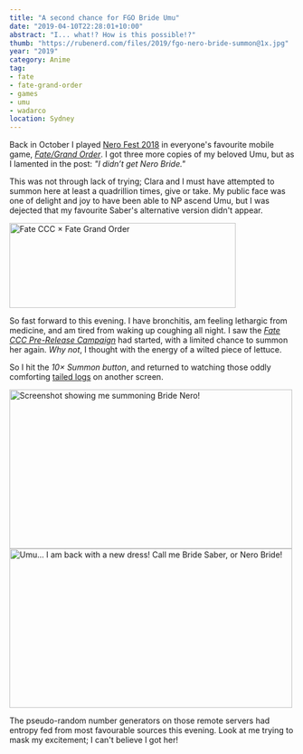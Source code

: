 ```yaml
---
title: "A second chance for FGO Bride Umu"
date: "2019-04-10T22:28:01+10:00"
abstract: "I... what!? How is this possible!?"
thumb: "https://rubenerd.com/files/2019/fgo-nero-bride-summon@1x.jpg"
year: "2019"
category: Anime
tag:
- fate
- fate-grand-order
- games
- umu
- wadarco
location: Sydney
---
```

Back in October I played [Nero Fest 2018] in everyone's favourite mobile game, *[Fate/Grand Order]*. I got three more copies of my beloved Umu, but as I lamented in the post: *"I didn’t get Nero Bride."*

This was not through lack of trying; Clara and I must have attempted to summon here at least a quadrillion times, give or take. My public face was one of delight and joy to have been able to NP ascend Umu, but I was dejected that my favourite Saber's alternative version didn't appear.

<p><img src="https://rubenerd.com/files/2019/fgo-event-preccc@2x.png" alt="Fate CCC × Fate Grand Order" style="width:400px; height:150px;" /></p>

So fast forward to this evening. I have bronchitis, am feeling lethargic from medicine, and am tired from waking up coughing all night. I saw the *[Fate CCC Pre-Release Campaign]* had started, with a limited chance to summon her again. *Why not*, I thought with the energy of a wilted piece of lettuce.

So I hit the *10× Summon button*, and returned to watching those oddly comforting [tailed logs] on another screen.

<p><img src="https://rubenerd.com/files/2019/fgo-nero-bride-summon@1x.jpg" srcset="https://rubenerd.com/files/2019/fgo-nero-bride-summon@1x.jpg 1x, https://rubenerd.com/files/2019/fgo-nero-bride-summon@2x.jpg 2x" alt="Screenshot showing me summoning Bride Nero!" style="width:500px; height:281px;" /><br /><img src="https://rubenerd.com/files/2019/fgo-nero-bride-summon-hi@1x.jpg" srcset="https://rubenerd.com/files/2019/fgo-nero-bride-summon-hi@1x.jpg 1x, https://rubenerd.com/files/2019/fgo-nero-bride-summon-hi@2x.jpg 2x" alt="Umu... I am back with a new dress! Call me Bride Saber, or Nero Bride!" style="width:500px; height:281px;" /></p>

The pseudo-random number generators on those remote servers had entropy fed from most favourable sources this evening. Look at me trying to mask my excitement; I can't believe I got her!

[Nero Fest 2018]: https://rubenerd.com/fate-grand-order-nero-fest-2018/ "Blog post: Fate/Grand Order Nero Fest 2018"
[Fate CCC Pre-Release Campaign]: https://grandorder.wiki/Fate/EXTRA_CCC%C3%97Fate/Grand_Order_Pre-Event_Campaign "https://grandorder.wiki/Fate/EXTRA_CCC%C3%97Fate/Grand_Order_Pre-Event_Campaign"
[tailed logs]: https://www.freebsd.org/doc/handbook/configtuning-syslog.html "Configuring System Logging"
[Fate/Grand Order]: https://fate-go.us/ "Official website of Fate/Grand Order"
